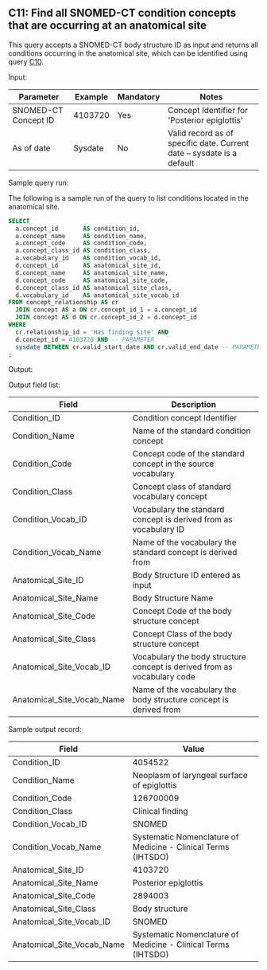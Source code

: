 C11: Find all SNOMED-CT condition concepts that are occurring at an anatomical site
---
This query accepts a SNOMED-CT body structure ID as input and returns all conditions occurring in the anatomical site, which can be identified using query  [C10](http://vocabqueries.omop.org/condition-queries/c10).

Input:

|  Parameter |  Example |  Mandatory |  Notes |
| --- | --- | --- | --- |
|  SNOMED-CT Concept ID |  4103720 |  Yes | Concept Identifier for 'Posterior epiglottis' |
|  As of date |  Sysdate |  No | Valid record as of specific date. Current date – sysdate is a default |

Sample query run:

The following is a sample run of the query to list conditions located in the anatomical site.

```sql
SELECT
  a.concept_id       AS condition_id,
  a.concept_name     AS condition_name,
  a.concept_code     AS condition_code,
  a.concept_class_id AS condition_class,
  a.vocabulary_id    AS condition_vocab_id,
  d.concept_id       AS anatomical_site_id,
  d.concept_name     AS anatomical_site_name,
  d.concept_code     AS anatomical_site_code,
  d.concept_class_id AS anatomical_site_class,
  d.vocabulary_id    AS anatomical_site_vocab_id
FROM concept_relationship AS cr
  JOIN concept AS a ON cr.concept_id_1 = a.concept_id
  JOIN concept AS d ON cr.concept_id_2 = d.concept_id
WHERE
  cr.relationship_id = 'Has finding site' AND
  d.concept_id = 4103720 AND -- PARAMETER
  sysdate BETWEEN cr.valid_start_date AND cr.valid_end_date -- PARAMETER
;
```

Output:

Output field list:

|  Field |  Description |
| --- | --- |
|  Condition_ID |  Condition concept Identifier |
|  Condition_Name |  Name of the standard condition concept |
|  Condition_Code |  Concept code of the standard concept in the source vocabulary |
|  Condition_Class |  Concept class of standard vocabulary concept |
|  Condition_Vocab_ID |  Vocabulary the standard concept is derived from as vocabulary ID |
|  Condition_Vocab_Name |  Name of the vocabulary the standard concept is derived from |
|  Anatomical_Site_ID |  Body Structure ID entered as input |
|  Anatomical_Site_Name |  Body Structure Name |
|  Anatomical_Site_Code |  Concept Code of the body structure concept |
|  Anatomical_Site_Class |  Concept Class of the body structure concept |
|  Anatomical_Site_Vocab_ID |  Vocabulary the body structure concept is derived from as vocabulary code |
|  Anatomical_Site_Vocab_Name |  Name of the vocabulary the body structure concept is derived from |

Sample output record:

|  Field |  Value |
| --- | --- |
|  Condition_ID |  4054522 |
|  Condition_Name |  Neoplasm of laryngeal surface of epiglottis |
|  Condition_Code |  126700009 |
|  Condition_Class |  Clinical finding |
|  Condition_Vocab_ID |  SNOMED |
|  Condition_Vocab_Name |  Systematic Nomenclature of Medicine - Clinical Terms (IHTSDO) |
|  Anatomical_Site_ID |  4103720 |
|  Anatomical_Site_Name |  Posterior epiglottis |
|  Anatomical_Site_Code |  2894003 |
|  Anatomical_Site_Class |  Body structure |
|  Anatomical_Site_Vocab_ID |  SNOMED |
|  Anatomical_Site_Vocab_Name |  Systematic Nomenclature of Medicine - Clinical Terms (IHTSDO) |
